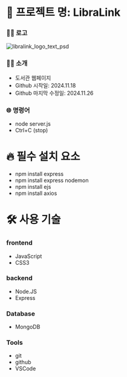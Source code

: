 # 🏫 프로젝트 명: LibraLink
### 🫸🏻 로고
![libralink_logo_text_psd](https://github.com/user-attachments/assets/45a262fa-c0fe-4ffb-8049-2714c8823bf6)
### 🙌🏻 소개
- 도서관 웹페이지
- Github 시작일: 2024.11.18
- Github 마지막 수정일: 2024.11.26
### 🌐 명령어
- node server.js
- Ctrl+C (stop)


# 🔥 필수 설치 요소
- npm install express
- npm install express nodemon
- npm install ejs
- npm install axios


# 🛠 사용 기술
### frontend
- JavaScript
- CSS3
### backend
- Node.JS
- Express
### Database
- MongoDB
### Tools
- git
- github
- VSCode
